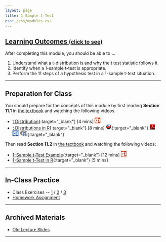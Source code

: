 ```yaml
---
layout: page
title: 1-Sample t-Test
css: /css/modules.css
---
```


<div class="panel-group-ILOs">
  <div class="panel panel-default">
    <div class="panel-heading">
      <h2 class="panel-title">
        <a data-toggle="collapse" href="#ILOs">Learning Outcomes <small>(click to see)</small></a>
      </h2>
    </div>
    <div id="ILOs" class="panel-collapse collapse">
      <div class="panel-body">

<p>After completing this module, you should be able to ...</p>

<ol>
  <li>Understand what a t-distribution is and why the t test statistic follows it.</li>
  <li>Identify when a 1-sample t-test is appropriate.</li>
  <li>Perform the 11 steps of a hypothesis test in a 1-sample t-test situation.</li>
</ol>
      </div>
    </div>
  </div>
</div>

----

## Preparation for Class

You should prepare for the concepts of this module by first reading **Section 11.1** in [the textbook](../../book/) and watching the following videos:

* [t Distribution](https://vimeo.com/user45324800/tdist){:target="_blank"} [4 mins] [![PowerPoint](../../img/ppt.png)](PPT1.pptx)
* [t Distributions in R](https://vimeo.com/user45324800/tdistribution){:target="_blank"} [8 mins] [![Web](../../img/web.png)](RHO.html){:target="_blank"}  [![PDF](../../img/pdf.png)](RHO.pdf) [![MSWord](../../img/word.png)](RHO.docx)  [![R](../../img/Rlogo.png)](RHO.R){:target="_blank"}

Then read **Section 11.2** in [the textbook](../../book/) and watching the following videos:

* [1-Sample t-Test Example](https://vimeo.com/user45324800/t1test-ex1){:target="_blank"} [12 mins] [![PowerPoint](../../img/ppt.png)](PPT2.pptx)
* [1-Sample t-Test in R](https://vimeo.com/user45324800/1samplettest){:target="_blank"} [5 mins]

----

## In-Class Practice

* Class Exercises -- [1](CE1) / [2](CE2) / [3](CE3)
* [Homework Assignment](HW)

----

## Archived Materials

* [Old Lecture Slides](PPT_old.pptx)

----
